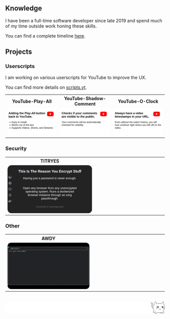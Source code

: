 <!-- Generated File, do not edit -->
<!-- Yep, this README is completely over the top -->
<!--
## Who am I?

Wish, I knew...
-->

## Knowledge

I have been a full-time software developer since late 2019 and spend much of my time outside work honing these skills.

You can find a complete timeline [here](https://robertwesner.github.io/knowledge/).

## Projects

### Userscripts

I am working on various userscripts for YouTube to improve the UX.

You can find more details on [scripts.yt](https://scripts.yt/).

<table><tr><th width="10000">YouTube-Play-All</th><th width="10000">YouTube-Shadow-Comment</th><th width="10000">YouTube-O-Clock</th></tr><tr><td><div align="center">
    <a href="https://github.com/RobertWesner/YouTube-Play-All"><img src="/img/projects/userscripts/youtube/ytpa.png?1730138049" alt="Adding the Play-All button back to YouTube. - Easy to install - Works out of the box - Supports Videos, Shorts, and Streams"></a>
</div></td><td><div align="center">
    <a href="https://github.com/RobertWesner/YouTube-Shadow-Comment"><img src="/img/projects/userscripts/youtube/ytsc.png?1730138049" alt="Checks if your comments are visible to the public. - Your comments will be automatically checked for visibility."></a>
</div></td><td><div align="center">
    <a href="https://github.com/RobertWesner/YouTube-O-Clock"><img src="/img/projects/userscripts/youtube/ytoc.png?1730138049" alt="Always have a video timestamps in your URL. - Even without the watch history, you will now continue right where you left off on the video."></a>
</div></td></tr></table>

### Security

<table><tr><th width="10000">TITRYES</th><th width="10000"></th></tr><tr><td><div align="center">
    <a href="https://github.com/RobertWesner/titryes"><img src="/img/projects/security/titryes.png?1730138049" alt="main { - padding: .4em; - font-size: 1.4em; - background-color: #232324; - color: white; - text-align: center; - } - #icons { - position: absolute; - left: .2em; - top: 0; - bottom: 0; - display: flex; - flex-direction: column; - justify-content: center; - color: #838387; - } - #icons &gt; i:not(:last-child) { - margin-bottom: 1em; - } - small { - position: absolute; - bottom: 2em; - left: 0; - right: 0; - color: #727276; - } - This Is The Reason You Encrypt Stuff - Having just a password is never enough. - Open any browser from any unencrypted operating system. - Runs a dockerized browser instance through an xorg passthrough. - Currently in development"></a>
</div></td></tr></table>

### Other

<table><tr><th width="10000">AWDY</th><th width="10000"></th></tr><tr><td><div align="center">
    <a href="https://github.com/RobertWesner/awdy"><img src="/img/projects/other/awdy_rounded.gif?1730138049" alt="Are We Done Yet? Spice up your PHP-scripts with progress-bars and more! "></a>
</div></td></tr></table>

<br>
<img src="/img/schmvs.png" alt="/ᐠ｡ꞈ｡ᐟ">
